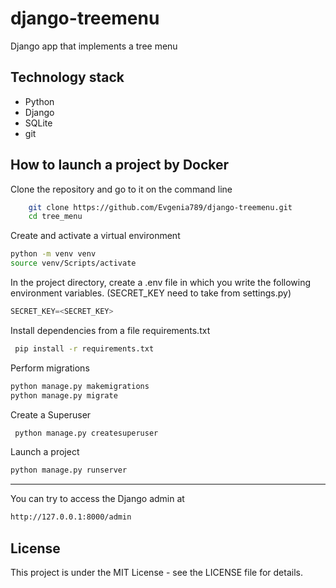 # django-treemenu
Django app that implements a tree menu


## Technology stack

- Python
- Django
- SQLite
- git

## How to launch a project by Docker

Clone the repository and go to it on the command line

```bash
    git clone https://github.com/Evgenia789/django-treemenu.git
    cd tree_menu
```

Create and activate a virtual environment

```bash
python -m venv venv
source venv/Scripts/activate
```

In the project directory, create a .env file in which you write the following environment variables. (SECRET_KEY need to take from settings.py)

```python
SECRET_KEY=<SECRET_KEY>
```

Install dependencies from a file requirements.txt

```bash
 pip install -r requirements.txt 
```

Perform migrations

```bash
python manage.py makemigrations
python manage.py migrate
```

Create a Superuser

```bash
 python manage.py createsuperuser
```

Launch a project

```bash
python manage.py runserver
```

---

You can try to access the Django admin at

```bash
http://127.0.0.1:8000/admin
```

## License

This project is under the MIT License - see the LICENSE file for details.
